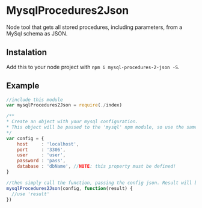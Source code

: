 # MysqlProcedures2Json
Node tool that gets all stored procedures, including parameters, from a MySql schema as JSON. 

## Instalation

Add this to your node project with `npm i mysql-procedures-2-json -S`.

## Example

```` javascript
//include this module
var mysqlProcedures2Json = require(./index)

/**
* Create an object with your mysql configuration.
* This object will be passed to the 'mysql' npm module, so use the same parameters.
*/
var config = {
    host     : 'localhost',
    port     : '3306',
    user     : 'user',
    password : 'pass',
    database : 'dbName', //NOTE: this property must be defined!
}

//then simply call the function, passing the config json. Result will be in a async callback
mysqlProcedures2Json(config, function(result) { 
  //use 'result'
})
````
